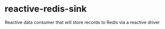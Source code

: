 # reactive-redis-sink
Reactive data consumer that will store records to Redis via a reactive driver
